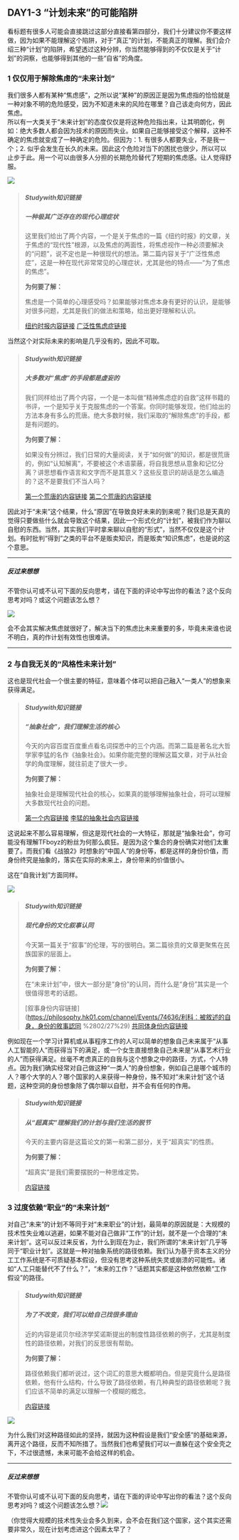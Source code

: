 ## **DAY1-3 “计划未来”的可能陷阱**

看标题有很多人可能会直接跳过这部分直接看第四部分，我们十分建议你不要这样做，因为如果不能理解这个陷阱，对于“真正”的计划，不能真正的理解。我们会介绍三种“计划”的陷阱，希望透过这种分辨，你当然能够得到的不仅仅是关于“计划”的洞察，也能够得到其他的一些“自省”的角度。

### 1 仅仅用于解除焦虑的“未来计划”

我们很多人都有某种“焦虑感”，之所以说“某种”的原因正是因为焦虑指的恰恰就是一种对象不明的危险感受，因为不知道未来的风险在哪里？自己该走向何方，因此焦虑。  
所以有一大类关于“未来计划”的态度仅仅是将这种危险指出来，让其明朗化，例如：绝大多数人都会因为技术的原因而失业。如果自己能够接受这个解释，这种不确定的焦虑就变成了一种确定的危险。但因为：1. 有很多人都要失业，不是我一个；2. 似乎会发生在长久的未来。因此这个危险对当下的困扰也很少，所以可以止步于此。用一个可以由很多人分担的长期危险替代了短期的焦虑感。让人觉得舒服。

![](/assets/6.jpg)

> ##### Studywith知识链接
>
> ##### 一种极其广泛存在的现代心理症状
>
> 这里我们给出了两个内容，一个是关于焦虑的一篇《纽约时报》的文章，关于焦虑的“现代性”根源，以及焦虑的两面性，将焦虑视作一种必须要解决的“问题”，说不定也是一种很现代的想法。第二篇内容关于“广泛性焦虑症”，这是一种在现代非常常见的心理症状，尤其是他的特点——“为了焦虑的焦虑”。
>
> **为何要了解：**
>
> 焦虑是一个简单的心理感受吗？如果能够对焦虑本身有更好的认识，是能够对很多问题，尤其是我们的做法和策略，给出更好理解和认识。
>
> [纽约时报内容链接](http://webcache.googleusercontent.com/search?q=cache:AT-QhyY2lPYJ:https://cn.nytstyle.com/books/20140219/t19anxiety/&num=1&lr=lang_en|lang_zh-CN|lang_zh-TW&hl=en&gl=us&tbs=lr:lang_1en|lang_1zh-CN|lang_1zh-TW&strip=1&vwsrc=0)  [广泛性焦虑症链接](https://zh.wikipedia.org/wiki/广泛性焦虑症)

当然这个对实际未来的影响是几乎没有的，因此不可取。

> ##### Studywith知识链接
>
> ##### 大多数对“焦虑”的手段都是虚妄的
>
> 我们同样给出了两个内容，一个是一本叫做“精神焦虑症的自救”这样书籍的书评，一个是知乎关于克服焦虑的一个答案。你同时能够发现，他们给出的方法本身有多么的荒唐。绝大多数时候，我们采取的“解除焦虑”的手段，都是有问题的。
>
> **为何要了解：**
>
> 如果没有分辨过，我们日常的大量阅读，关于“如何做”的知识，都是很荒唐的，例如“认知解离”，不要被这个术语蒙蔽，将自我思想从意象和记忆分离？讲思想看作语言和文字而不是其意义？这些反意识的胡话是怎么编造的？这不是要我们不当人吗？
>
> [第一个荒唐的内容链接](https://www.zhihu.com/question/20153152)  [第二个荒唐的内容链接](https://book.douban.com/review/6693279/)

因此对于“未来”这个结果，什么“原因”在导致良好未来的到来呢？我们总是天真的觉得只要做些什么就会导致这个结果，因此一个形式化的“计划”，被我们作为聊以自慰的东西。当然，其实我们平时拿来聊以自慰的“形式”，当然不仅仅是这个计划。有时批判“得到”之类的平台不是贩卖知识，而是贩卖“知识焦虑”，也是说的这个意思。

---

##### 反过来想想

不管你认可或不认可下面的反向思考，请在下面的评论中写出你的看法？这个反向思考对吗？或这个问题该怎么想？

![](/assets/29.jpg)

会不会其实解决焦虑就很好了，解决当下的焦虑比未来重要的多，毕竟未来谁也说不明白，真的作计划有效性也很难讲。

---

### 2 与自我无关的“风格性未来计划”

这也是现代社会一个很主要的特征，意味着个体可以把自己融入“一类人”的想象来获得满足。

> ##### Studywith知识链接
>
> ##### “抽象社会”，我们理解生活的核心
>
> 今天的内容百度百度重点看名词探悉中的三个内涵。而第二篇是著名北大哲学家李猛的名作《抽象社会》。如果你能完整的理解这篇文章，对于从社会学的角度理解，就往前走了很大一步。
>
> **为何要了解：**
>
> 抽象社会是理解现代社会的核心，如果真的能够理解抽象社会，将可以理解大多数现代社会的问题。
>
> [第一个内容链接](https://baike.baidu.com/item/抽象社会)  [李猛的抽象社会内容链接](https://www.douban.com/group/topic/2408979/)

这说起来不那么容易理解，但这是现代社会的一大特征，那就是“抽象社会”，你可能没有理解TFboyz的粉丝为何那么疯狂。是因为这个集合的身份确实对他们太重要了。而我们看《战狼2》时想象的“中国人”的身份等，都是这样的身份价值，而身份终究是抽象的，落实在实际的未来上，身份带来的价值很小。

这在“自我计划”方面同样。

![](/assets/7.jpg)

> ##### Studywith知识链接
>
> ##### 现代身份的文化叙事认同
>
> 今天第一篇关于“叙事”的伦理，写的很明白。第二篇徐贲的文章更聚焦在民族国家的层面上。
>
> **为何要了解：**
>
> 在“未来计划”中，很大一部分是“身份”的认同，而什么是“身份”其实是一个很值得思考的话题。
>
> [叙事身份内容链接](https://philosophy.hk01.com/channel/Events/74636/利科︰被敘述的自身，身份的敘事認同 %2802/27%29)  [共同体身份内容链接](http://www.aisixiang.com/data/84700.html)

例如现在一个学习计算机或从事程序工作的人可以简单的想象自己未来属于“从事人工智能的人”而获得当下的满足，或一个女生直接想象自己未来是“从事艺术行业的人”而获得满足。丝毫不考虑真正的自我与这个想象之中的路径，方式，个人特点。因为我们确实经常对自己做这种“一类人”的身份想象，例如自己是哪个城市的人？哪个大学的人？哪个国家的人来获得一种身份，殊不知对“未来计划”这个话题，这种空洞的身份想象除了偶尔聊以自慰，并不会有任何的作用。

> ##### Studywith知识链接
>
> ##### 从“超真实”理解我们的计划与我们生活的脱节
>
> 今天的主要内容是这篇论文的第一和第二部分，关于“超真实”的性质。
>
> **为何要了解：**
>
> “超真实”是我们需要摆脱的一种思维定势。
>
> [内容链接](http://www.bjqx.org.cn/qxweb/n64366c764.aspx)

### 3 过度依赖“职业”的“未来计划”

对自己“未来”的计划不等同于对“未来职业”的计划，最简单的原因就是：大规模的技术性失业难以逃避，如果不能对自己做非“工作”的计划，就不是一个合理的“未来计划”。这可以反过来反省，为什么到现在为止，我们所谓的“未来计划”几乎等同于“职业计划”。这就是一种对抽象系统的路径依赖。我们认为基于资本主义的分工工作系统是不可质疑基本假设，但没有思考这种系统失灵或崩溃的可能性。诸如“人工只能替代不了什么？”，“未来的工作？”话题其实都是这种依然依赖“工作假设”的路径。

> ##### Studywith知识链接
>
> ##### 为了不改变，我们可以给自己找很多理由
>
> 近的内容是诺贝尔经济学奖诺斯提出的制度性路径依赖的例子，尤其是制度性的路径依赖，对我们的反思很有帮助。
>
> **为何要了解：**
>
> 路径依赖我们都听说过，这个词汇的意思大概都明白。但是究竟什么是路径依赖，他有什么结构，什么导致了路径依赖，有几种典型的路径依赖呢？我们应该不简单的满足以理解一个模糊的概念。
>
> [内容链接](http://wiki.mbalib.com/wiki/路径依赖理论)

![](/assets/8.jpg)

为什么我们对这种路径如此的坚持，就因为这种假设是我们“安全感”的基础来源，离开这个路径，反而不知所措了。当然我们也希望我们可以一直躲在这个安全壳之下，不过很遗憾，未来可能不会给这样的机会。

---

##### 反过来想想

不管你认可或不认可下面的反向思考，请在下面的评论中写出你的看法？这个反向思考对吗？或这个问题该怎么想？![](/assets/30.jpg)

（你觉得大规模的技术性失业会多久到来，会不会在我们这个国家，这个其实还需要非常久，现在计划考虑进这个因素太早了？

